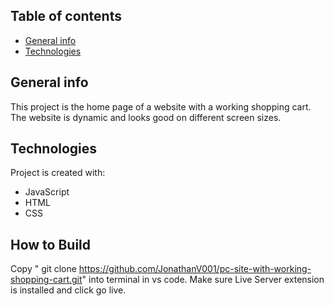 ## Table of contents
* [General info](#general-info)
* [Technologies](#technologies)

## General info
This project is the home page of a website with a working shopping cart.
The website is dynamic and looks good on different screen sizes.
	
## Technologies
Project is created with:
* JavaScript
* HTML
* CSS

## How to Build
Copy " git clone https://github.com/JonathanV001/pc-site-with-working-shopping-cart.git" into terminal in vs code.
Make sure Live Server extension is installed and click go live.
